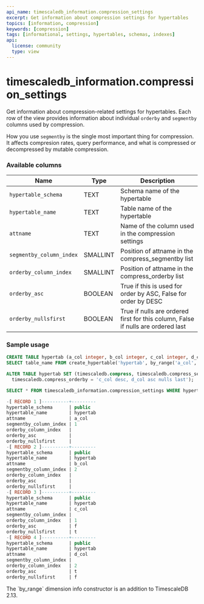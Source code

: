```yaml
---
api_name: timescaledb_information.compression_settings
excerpt: Get information about compression settings for hypertables
topics: [information, compression]
keywords: [compression]
tags: [informational, settings, hypertables, schemas, indexes]
api:
  license: community
  type: view
---
```


# timescaledb_information.compression_settings

Get information about compression-related settings for hypertables.
Each row of the view provides information about individual `orderby`
and `segmentby` columns used by compression.

How you use `segmentby` is the single most important thing for compression. It
affects compresion rates, query performance, and what is compressed or
decompressed by mutable compression.

### Available columns

|Name|Type|Description|
|---|---|---|
| `hypertable_schema` | TEXT | Schema name of the hypertable |
| `hypertable_name` | TEXT | Table name of the hypertable |
| `attname` | TEXT | Name of the column used in the compression settings |
| `segmentby_column_index` | SMALLINT | Position of attname in the compress_segmentby list |
| `orderby_column_index` | SMALLINT | Position of attname in the compress_orderby list |
| `orderby_asc` | BOOLEAN | True if this is used for order by ASC, False for order by DESC |
| `orderby_nullsfirst` | BOOLEAN | True if nulls are ordered first for this column, False if nulls are ordered last|

### Sample usage

```sql
CREATE TABLE hypertab (a_col integer, b_col integer, c_col integer, d_col integer, e_col integer);
SELECT table_name FROM create_hypertable('hypertab', by_range('a_col', 864000000));

ALTER TABLE hypertab SET (timescaledb.compress, timescaledb.compress_segmentby = 'a_col,b_col',
  timescaledb.compress_orderby = 'c_col desc, d_col asc nulls last');

SELECT * FROM timescaledb_information.compression_settings WHERE hypertable_name = 'hypertab';

-[ RECORD 1 ]----------+---------
hypertable_schema      | public
hypertable_name        | hypertab
attname                | a_col
segmentby_column_index | 1
orderby_column_index   |
orderby_asc            |
orderby_nullsfirst     |
-[ RECORD 2 ]----------+---------
hypertable_schema      | public
hypertable_name        | hypertab
attname                | b_col
segmentby_column_index | 2
orderby_column_index   |
orderby_asc            |
orderby_nullsfirst     |
-[ RECORD 3 ]----------+---------
hypertable_schema      | public
hypertable_name        | hypertab
attname                | c_col
segmentby_column_index |
orderby_column_index   | 1
orderby_asc            | f
orderby_nullsfirst     | t
-[ RECORD 4 ]----------+---------
hypertable_schema      | public
hypertable_name        | hypertab
attname                | d_col
segmentby_column_index |
orderby_column_index   | 2
orderby_asc            | t
orderby_nullsfirst     | f
```

<Highlight type="note">
The `by_range` dimension info constructor is an addition to TimescaleDB 2.13.
</Highlight>

